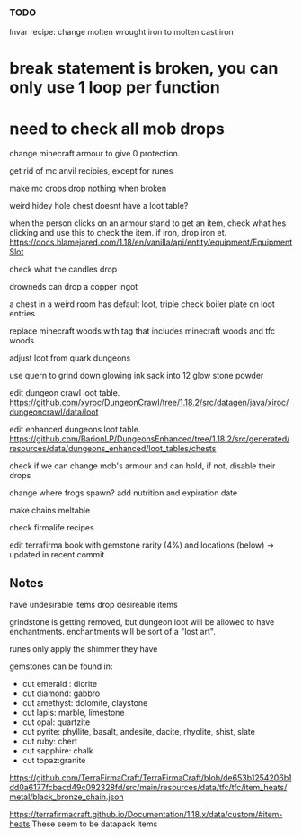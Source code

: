### TODO
Invar recipe: change molten wrought iron to molten cast iron

# break statement is broken, you can only use 1 loop per function

# need to check all mob drops

change minecraft armour to give 0 protection. 

get rid of mc anvil recipies, except for runes

make mc crops drop nothing when broken

weird hidey hole chest doesnt have a loot table?

when the person clicks on an armour stand to get an item, check what hes clicking and use this to check the item. if iron, drop iron
et. https://docs.blamejared.com/1.18/en/vanilla/api/entity/equipment/EquipmentSlot

check what the candles drop

drowneds can drop a copper ingot

a chest in a weird room has default loot, triple check boiler plate on loot entries

replace minecraft woods with tag that includes minecraft woods and tfc woods

adjust loot from quark dungeons

use quern to grind down glowing ink sack into 12 glow stone powder

edit dungeon crawl loot table. https://github.com/xyroc/DungeonCrawl/tree/1.18.2/src/datagen/java/xiroc/dungeoncrawl/data/loot

edit enhanced dungeons loot table. https://github.com/BarionLP/DungeonsEnhanced/tree/1.18.2/src/generated/resources/data/dungeons_enhanced/loot_tables/chests 

check if we can change mob's armour and can hold, if not, disable their drops

change where frogs spawn? add nutrition and expiration date

make chains meltable

check firmalife recipes

edit terrafirma book with gemstone rarity (4%) and locations (below) -> updated in recent commit

## Notes
have undesirable items drop desireable items

grindstone is getting removed, but dungeon loot will be allowed to have enchantments. enchantments will be sort of a "lost art". 

runes only apply the shimmer they have

gemstones can be found in:
* cut emerald : diorite
* cut diamond: gabbro
* cut amethyst: dolomite, claystone
* cut lapis: marble, limestone
* cut opal: quartzite
* cut pyrite: phyllite, basalt, andesite, dacite, rhyolite, shist, slate
* cut ruby: chert
* cut sapphire: chalk
* cut topaz:granite

https://github.com/TerraFirmaCraft/TerraFirmaCraft/blob/de653b1254206b1dd0a6177fcbacd49c092328fd/src/main/resources/data/tfc/tfc/item_heats/metal/black_bronze_chain.json 

https://terrafirmacraft.github.io/Documentation/1.18.x/data/custom/#item-heats
These seem to be datapack items